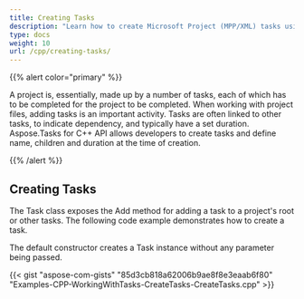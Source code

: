 ```yaml
---
title: Creating Tasks
description: "Learn how to create Microsoft Project (MPP/XML) tasks using Aspose.Tasks for C++."
type: docs
weight: 10
url: /cpp/creating-tasks/
---
```


{{% alert color="primary" %}} 

A project is, essentially, made up by a number of tasks, each of which has to be completed for the project to be completed. When working with project files, adding tasks is an important activity. Tasks are often linked to other tasks, to indicate dependency, and typically have a set duration. Aspose.Tasks for C++ API allows developers to create tasks and define name, children and duration at the time of creation.

{{% /alert %}}

## **Creating Tasks**
The Task class exposes the Add method for adding a task to a project's root or other tasks. The following code example demonstrates how to create a task.

The default constructor creates a Task instance without any parameter being passed.

{{< gist "aspose-com-gists" "85d3cb818a62006b9ae8f8e3eaab6f80" "Examples-CPP-WorkingWithTasks-CreateTasks-CreateTasks.cpp" >}}
